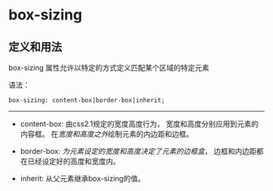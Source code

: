 # box-sizing
## 定义和用法
box-sizing 属性允许以特定的方式定义匹配某个区域的特定元素

语法：

    box-sizing: content-box|border-box|inherit;

* * *
*  content-box: 由css2.1规定的宽度高度行为，
宽度和高度分别应用到元素的内容框。
在*宽度和高度之外*绘制元素的内边距和边框。

*  border-box: *为元素设定的宽度和高度决定了元素的边框盒*，
边框和内边距都在已经设定好的高度和宽度内。

*  inherit: 从父元素继承box-sizing的值。